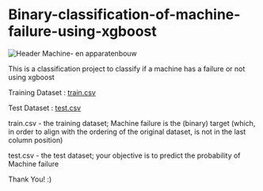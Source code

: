 # Binary-classification-of-machine-failure-using-xgboost

![Header Machine- en apparatenbouw](https://github.com/IAMSAGAYAABINESH/binary-classification-of-machine-failure-using-xgboost/assets/76099682/ae323466-b1e9-4e2d-bfe7-d70be325a8d5)


This is a classification project to classify if a machine has a failure or not using xgboost

Training Dataset : [train.csv](https://github.com/IAMSAGAYAABINESH/binary-classification-of-machine-failure/files/12300161/train.csv)

Test Dataset : [test.csv](https://github.com/IAMSAGAYAABINESH/binary-classification-of-machine-failure/files/12300174/test.csv)

train.csv - the training dataset; Machine failure is the (binary) target (which, in order to align with the ordering of the original dataset, is not in the last column position)

test.csv - the test dataset; your objective is to predict the probability of Machine failure

Thank You! :)
